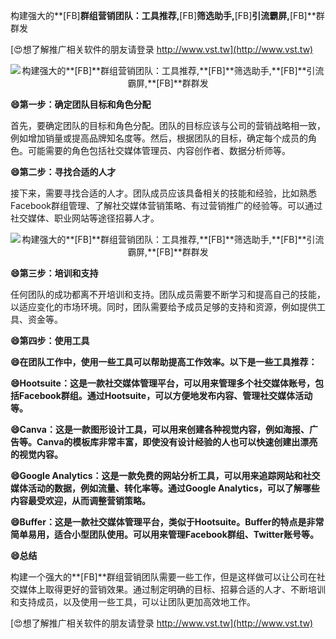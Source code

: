 构建强大的**[FB]**群组营销团队：工具推荐,**[FB]**筛选助手,**[FB]**引流霸屏,**[FB]**群群发

[😍想了解推广相关软件的朋友请登录 http://www.vst.tw](http://www.vst.tw)

 <center><img src="https://vst.tw/MP4/tuiguang/png/0.png" alt="构建强大的**[FB]**群组营销团队：工具推荐,**[FB]**筛选助手,**[FB]**引流霸屏,**[FB]**群群发"></center>

**😄第一步：确定团队目标和角色分配**

首先，要确定团队的目标和角色分配。团队的目标应该与公司的营销战略相一致，例如增加销量或提高品牌知名度等。然后，根据团队的目标，确定每个成员的角色。可能需要的角色包括社交媒体管理员、内容创作者、数据分析师等。

**😄第二步：寻找合适的人才**

接下来，需要寻找合适的人才。团队成员应该具备相关的技能和经验，比如熟悉Facebook群组管理、了解社交媒体营销策略、有过营销推广的经验等。可以通过社交媒体、职业网站等途径招募人才。

 <center><img src="https://vst.tw/MP4/tuiguang/png/7.png" alt="构建强大的**[FB]**群组营销团队：工具推荐,**[FB]**筛选助手,**[FB]**引流霸屏,**[FB]**群群发"></center>

**😄第三步：培训和支持**

任何团队的成功都离不开培训和支持。团队成员需要不断学习和提高自己的技能，以适应变化的市场环境。同时，团队需要给予成员足够的支持和资源，例如提供工具、资金等。

**😄第四步：使用工具**

**😄在团队工作中，使用一些工具可以帮助提高工作效率。以下是一些工具推荐：**

**😄Hootsuite：这是一款社交媒体管理平台，可以用来管理多个社交媒体账号，包括Facebook群组。通过Hootsuite，可以方便地发布内容、管理社交媒体活动等。**

**😄Canva：这是一款图形设计工具，可以用来创建各种视觉内容，例如海报、广告等。Canva的模板库非常丰富，即使没有设计经验的人也可以快速创建出漂亮的视觉内容。**

**😄Google Analytics：这是一款免费的网站分析工具，可以用来追踪网站和社交媒体活动的数据，例如流量、转化率等。通过Google Analytics，可以了解哪些内容最受欢迎，从而调整营销策略。**

**😄Buffer：这是一款社交媒体管理平台，类似于Hootsuite。Buffer的特点是非常简单易用，适合小型团队使用。可以用来管理Facebook群组、Twitter账号等。**

**😄总结**

构建一个强大的**[FB]**群组营销团队需要一些工作，但是这样做可以让公司在社交媒体上取得更好的营销效果。通过制定明确的目标、招募合适的人才、不断培训和支持成员，以及使用一些工具，可以让团队更加高效地工作。

[😍想了解推广相关软件的朋友请登录 http://www.vst.tw](http://www.vst.tw)



